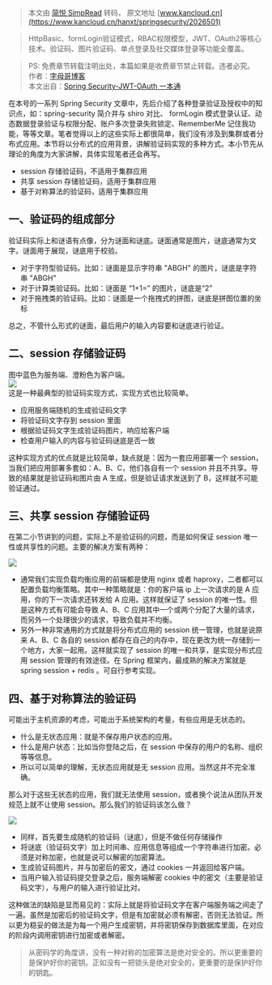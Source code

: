 > 本文由 [简悦 SimpRead](http://ksria.com/simpread/) 转码， 原文地址 [www.kancloud.cn](https://www.kancloud.cn/hanxt/springsecurity/2026501)

> HttpBasic、formLogin验证模式，RBAC权限模型，JWT、OAuth2等核心技术。验证码、图片验证码、单点登录及社交媒体登录等功能全覆盖。

> PS: 免费章节转载注明出处，本篇如果是收费章节禁止转载。违者必究。  
> 作者：[字母哥博客](http://www.zimug.com)  
> 本文出自：[Spring Security-JWT-OAuth 一本通](http://springboot.zimug.com)

在本号的一系列 Spring Security 文章中，先后介绍了各种登录验证及授权中的知识点，如：spring-security 简介并与 shiro 对比、 formLogin 模式登录认证、动态数据登录验证与权限分配、账户多次登录失败锁定、RememberMe 记住我功能，等等文章。笔者觉得以上的这些实际上都很简单，我们没有涉及到集群或者分布式应用。本节将以分布式的应用背景，讲解验证码实现的多种方式。本小节先从理论的角度为大家讲解，具体实现笔者还会再写。

*   session 存储验证码，不适用于集群应用
*   共享 session 存储验证码，适用于集群应用
*   基于对称算法的验证码，适用于集群应用

一、验证码的组成部分
----------

验证码实际上和谜语有点像，分为谜面和谜底。谜面通常是图片，谜底通常为文字。谜面用于展现，谜底用于校验。

*   对于字符型验证码。比如：谜面是显示字符串 "ABGH" 的图片，谜底是字符串 "ABGH"
*   对于计算类验证码。比如：谜面是 “1+1=” 的图片，谜底是“2”
*   对于拖拽类的验证码。比如：谜面是一个拖拽式的拼图，谜底是拼图位置的坐标

总之，不管什么形式的谜面，最后用户的输入内容要和谜底进行验证。

二、session 存储验证码
---------------

图中蓝色为服务端、澄粉色为客户端。  
![](https://img.kancloud.cn/a7/19/a7192f6bbf1fa8e01905c180a69cce78_782x597.png)  
这是一种最典型的验证码实现方式，实现方式也比较简单。

*   应用服务端随机的生成验证码文字
*   将验证码文字存到 session 里面
*   根据验证码文字生成验证码图片，响应给客户端
*   检查用户输入的内容与验证码谜底是否一致

这种实现方式的优点就是比较简单，缺点就是：因为一套应用部署一个 session，当我们把应用部署多套如：A、B、C，他们各自有一个 session 并且不共享。导致的结果就是验证码和图片由 A 生成，但是验证请求发送到了 B，这样就不可能验证通过。

三、共享 session 存储验证码
------------------

在第二小节讲到的问题，实际上不是验证码的问题，而是如何保证 session 唯一性或共享性的问题。主要的解决方案有两种：

![](https://img.kancloud.cn/c5/95/c5957d41164e027d2404327ce4a5df5d_1051x587.png)

*   通常我们实现负载均衡应用的前端都是使用 nginx 或者 haproxy，二者都可以配置负载均衡策略。其中一种策略就是：你的客户端 ip 上一次请求的是 A 应用，你的下一次请求还转发给 A 应用。这样就保证了 session 的唯一性。但是这种方式有可能会导致 A、B、C 应用其中一个或两个分配了大量的请求，而另外一个处理很少的请求，导致负载并不均衡。
*   另外一种非常通用的方式就是将分布式应用的 session 统一管理，也就是说原来 A、B、C 各自的 session 都存在自己的内存中，现在更改为统一存储到一个地方，大家一起用。这样就实现了 session 的唯一和共享，是实现分布式应用 session 管理的有效途径。在 Spring 框架内，最成熟的解决方案就是 spring session + redis 。可自行参考实现。

四、基于对称算法的验证码
------------

可能出于主机资源的考虑，可能出于系统架构的考量，有些应用是无状态的。

*   什么是无状态应用：就是不保存用户状态的应用。
*   什么是用户状态：比如当你登陆之后，在 session 中保存的用户的名称、组织等等信息。
*   所以可以简单的理解，无状态应用就是无 session 应用。当然这并不完全准确。

那么对于这些无状态的应用，我们就无法使用 session，或者换个说法从团队开发规范上就不让使用 session。那么我们的验证码该怎么做？

![](https://img.kancloud.cn/8d/ea/8dea106cb9ac65c9a12839456261aa7c_758x669.png)

*   同样，首先要生成随机的验证码（谜底），但是不做任何存储操作
*   将谜底（验证码文字）加上时间串、应用信息等组成一个字符串进行加密。必须是对称加密，也就是说可以解密的加密算法。
*   生成验证码图片，并与加密后的密文，通过 cookies 一并返回给客户端。
*   当用户输入验证码提交登录之后，服务端解密 cookies 中的密文（主要是验证码文字），与用户的输入进行验证比对。

这种做法的缺陷是显而易见的：实际上就是将验证码文字在客户端服务端之间走了一遍。虽然是加密后的验证码文字，但是有加密就必须有解密，否则无法验证。所以更为稳妥的做法是为每一个用户生成密钥，并将密钥保存到数据库里面，在对应的阶段内调用密钥进行加密或者解密。

> 从密码学的角度讲，没有一种对称的加密算法是绝对安全的。所以更重要的是保护好你的密钥。正如没有一把锁头是绝对安全的，更重要的是保护好你的钥匙。